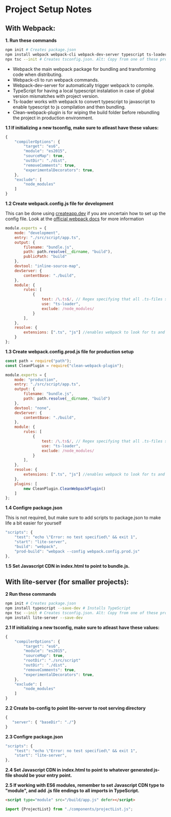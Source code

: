 # Project Setup Notes

## With Webpack: 

**1. Run these commands**
```Bash
npm init # Creates package.json
npm install webpack webpack-cli webpack-dev-server typescript ts-loader
npx tsc --init # Creates tsconfig.json. Alt: Copy from one of these projects.
```

 - Webpack the main webpack package for bundling and transforming code when distributing.
 - Webpack-cli to run webpack commands.
 - Webpack-dev-server for automatically trigger webpack to compile.
 - TypeScript for having a local typescript instalation in case of global version mismatches with project version.
 - Ts-loader works with webpack to convert typescript to javascript to enable typescript to js compilation and then bundling.
 - Clean-webpack-plugin is for wiping the build folder before rebundling the project in production environment.

**1.1 If initializing a new tsconfig, make sure to atleast have these values:**

```Javascript
{
	"compilerOptions": {
		"target": "es6",
		"module": "es2015",
		"sourceMap": true,   
		"outDir": "./dist",
		"removeComments": true,
		"experimentalDecorators": true,
	},
	"exclude": [
		"node_modules"
	]
}
````
 
**1.2 Create webpack.config.js file for development**

This can be done using [createapp.dev](https://createapp.dev/) if you are uncertain how to set up the config file.
Look at the [official webpack docs](https://webpack.js.org/concepts/) for more information 

```Javascript
module.exports = {
    mode: "development",
    entry: "./src/script/app.ts",
    output: {
        filename: "bundle.js",
        path: path.resolve(__dirname, "build"),
        publicPath: "build"
    },
    devtool: "inline-source-map",
    devServer: {
        contentBase: "./build",
    },
    module: {
        rules: [
            {
                test: /\.ts$/, // Regex specifying that all .ts-files should be handled by this rule
                use: "ts-loader",
                exclude: /node_modules/
            }
        ],
    },
    resolve: {
        extensions: [".ts", "js"] //enables webpack to look for ts and js files. Only js files is default.
    }
};
```

**1.3 Create webpack.config.prod.js file for production setup**

```Javascript
const path = require("path");
const CleanPlugin = require("clean-webpack-plugin");

module.exports = {
    mode: "production",
    entry: "./src/script/app.ts",
    output: {
        filename: "bundle.js",
        path: path.resolve(__dirname, "build")
    },
    devtool: "none",
    devServer: {
        contentBase: "./build",
    },
    module: {
        rules: [
            {
                test: /\.ts$/, // Regex specifying that all .ts-files should be handled by this rule
                use: "ts-loader",
                exclude: /node_modules/
            }
        ],
    },
    resolve: {
        extensions: [".ts", "js"] //enables webpack to look for ts and js files. Only js files is default.
    },
    plugins: [
        new CleanPlugin.CleanWebpackPlugin()
    ]
};
```

**1.4 Configre package.json**

This is not required, but make sure to add scripts to package.json to make life a bit easier for yourself
```Javascript
"scripts": {
	"test": "echo \"Error: no test specified\" && exit 1",
    "start": "lite-server",
    "build": "webpack",
    "prod-build": "webpack --config webpack.config.prod.js"
},
```

**1.5 Set Javascript CDN in index.html to point to bundle.js.**

## With lite-server (for smaller projects): 

**2 Run these commands**

```Bash
npm init # Creates package.json
npm install typescript --save-dev # Installs TypeScript
npx tsc --init # Creates tsconfig.json. Alt: Copy from one of these projects.
npm install lite-server --save-dev
```

**2.1 If initializing a new tsconfig, make sure to atleast have these values:**

```Javascript
{
	"compilerOptions": {
		"target": "es6",
		"module": "es2015",
		"sourceMap": true, 
		"rootDir": "./src/script"		
		"outDir": "./dist",
		"removeComments": true,
		"experimentalDecorators": true,
	},
	"exclude": [
		"node_modules"
	]
}
````

**2.2 Create bs-config to point lite-server to root serving directory**
 
 ```Javascript
{
	"server": { "baseDir": "./"}
}
 ````

**2.3 Configre package.json**

```Javascript
"scripts": {
	"test": "echo \"Error: no test specified\" && exit 1",
    "start": "lite-server",
},
```

**2.4 Set Javascript CDN in index.html to point to whatever generated js-file should be your entry point.**

**2.5 If working with ES6 modules, remember to set Javascript CDN type to "module", and add .js file endings to all imports in TypeScript.**

```HTML
<script type="module" src="/build/app.js" defer></script>
```

```Javascript
import {ProjectList} from "./components/projectList.js";
```
